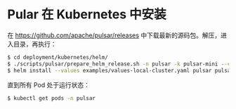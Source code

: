 # Pular 在 Kubernetes 中安装

在 https://github.com/apache/pulsar/releases 中下载最新的源码包。解压，进入目录，再执行：

```bash
$ cd deployment/kubernetes/helm/
$ ./scripts/pulsar/prepare_helm_release.sh -n pulsar -k pulsar-mini --control-center-admin pulsar  --control-center-password pulsar -c
$ helm install --values examples/values-local-cluster.yaml pulsar pulsar -n pulsar
```

直到所有 Pod 处于运行状态：

```bash
$ kubectl get pods -n pulsar
```



